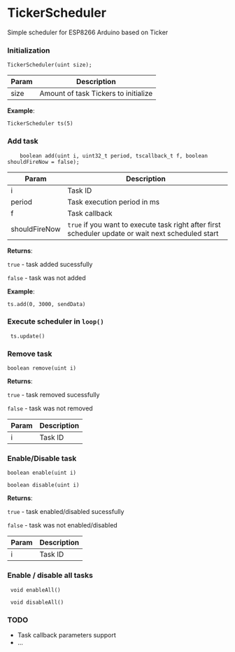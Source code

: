 # TickerScheduler
Simple scheduler for ESP8266 Arduino based on Ticker

### Initialization

```
TickerScheduler(uint size);
```

| Param | Description |
| --- | --- |
|  size  |  Amount of task Tickers to initialize  |

**Example**:

```
TickerScheduler ts(5)
```


### Add task

```
    boolean add(uint i, uint32_t period, tscallback_t f, boolean shouldFireNow = false);
```

| Param | Description |
| --- | --- |
|  i  |  Task ID  |
| period  | Task execution period in ms  |
| f | Task callback |
| shouldFireNow|  `true` if you want to execute task right after first scheduler update or wait next scheduled start |

**Returns**:

`true` - task added sucessfully

`false` - task was not added

**Example**:

```
ts.add(0, 3000, sendData)
```

### Execute scheduler in `loop()`

```
 ts.update()
```

### Remove task

```
boolean remove(uint i)
```

**Returns**:

`true` - task removed sucessfully

`false` - task was not removed

| Param | Description |
| --- | --- |
|  i  |  Task ID  |

### Enable/Disable task

```
boolean enable(uint i)
```

```
boolean disable(uint i)
```

**Returns**:

`true` - task enabled/disabled sucessfully

`false` - task was not enabled/disabled

| Param | Description |
| --- | --- |
|  i  |  Task ID  |

### Enable / disable all tasks

```
 void enableAll()
```

```
 void disableAll()
```

### TODO

* Task callback parameters support
* ...

